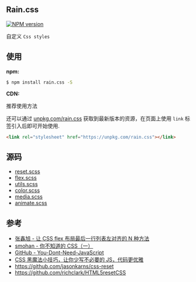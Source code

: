 ## Rain.css

[![NPM version](https://img.shields.io/npm/v/rain.css.svg?style=flat)](https://www.npmjs.com/package/rainbow.css)

自定义 `Css styles`

## 使用

**npm:**

```bash
$ npm install rain.css -S
```

**CDN:**

推荐使用方法

还可以通过 [unpkg.com/rain.css](https://unpkg.com/rain.css) 获取到最新版本的资源，在页面上使用 `link` 标签引入后即可开始使用.

```html
<link rel="stylesheet" href="https://unpkg.com/rain.css"></link>
```

## 源码

- [reset.scss](./src/styles/reset.scss)
- [flex.scss](./src/styles/flex.scss)
- [utils.scss](./src/styles/utils.scss)
- [color.scss](./src/styles/color.scss)
- [media.scss](./src/styles/media.scss)
- [animate.scss](./src/styles/animate.scss)

## 参考

- [张鑫旭 - 让 CSS flex 布局最后一行列表左对齐的 N 种方法](https://www.zhangxinxu.com/wordpress/2019/08/css-flex-last-align/)
- [smohan - 你不知道的 CSS（一）](https://smohan.net/blog/6gr77h)
- [GitHub - You-Dont-Need-JavaScript](https://github.com/you-dont-need/You-Dont-Need-JavaScript)
- [CSS 黑魔法小技巧，让你少写不必要的 JS，代码更优雅](https://github.com/jawil/blog/issues/29)
- https://github.com/jasonkarns/css-reset
- https://github.com/richclark/HTML5resetCSS
